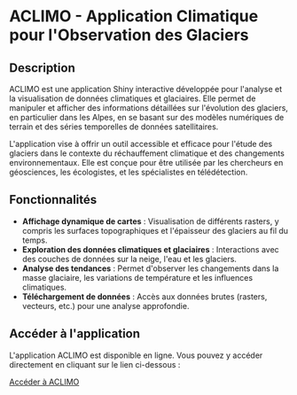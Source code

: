# ACLIMO - Application Climatique pour l'Observation des Glaciers

## Description

ACLIMO est une application Shiny interactive développée pour l'analyse et la visualisation de données climatiques et glaciaires. Elle permet de manipuler et afficher des informations détaillées sur l'évolution des glaciers, en particulier dans les Alpes, en se basant sur des modèles numériques de terrain et des séries temporelles de données satellitaires.

L'application vise à offrir un outil accessible et efficace pour l'étude des glaciers dans le contexte du réchauffement climatique et des changements environnementaux. Elle est conçue pour être utilisée par les chercheurs en géosciences, les écologistes, et les spécialistes en télédétection.

## Fonctionnalités

- **Affichage dynamique de cartes** : Visualisation de différents rasters, y compris les surfaces topographiques et l'épaisseur des glaciers au fil du temps.
- **Exploration des données climatiques et glaciaires** : Interactions avec des couches de données sur la neige, l'eau et les glaciers.
- **Analyse des tendances** : Permet d'observer les changements dans la masse glaciaire, les variations de température et les influences climatiques.
- **Téléchargement de données** : Accès aux données brutes (rasters, vecteurs, etc.) pour une analyse approfondie.

## Accéder à l'application

L'application ACLIMO est disponible en ligne. Vous pouvez y accéder directement en cliquant sur le lien ci-dessous :

[Accéder à ACLIMO](https://ige-aclimo-glaciers.u-ga.fr/app_ACLIMOglacier/)
